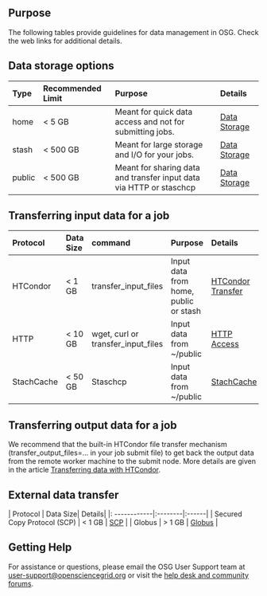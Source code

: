 
[title]: - "Guidelines for data managment in OSG - Storage and Transfer"

## Purpose

The following tables provide guidelines for data management in OSG. Check the web links for additional details. 


## Data storage options

|  Type | Recommended Limit| Purpose | Details|
|:------- |:----------------| :------|:------|
| home    |  < 5 GB      | Meant for quick data access and not for submitting jobs.| [Data Storage](https://support.opensciencegrid.org/support/solutions/articles/12000002985-storage-solutions-on-osg-home-stash-and-public)|
| stash   |  < 500 GB      | Meant for large storage and I/O for your jobs. |[Data Storage](https://support.opensciencegrid.org/support/solutions/articles/12000002985-storage-solutions-on-osg-home-stash-and-public)|
| public  |  < 500 GB    | Meant for sharing data and transfer input data via HTTP or staschcp|[Data Storage](https://support.opensciencegrid.org/support/solutions/articles/12000002985-storage-solutions-on-osg-home-stash-and-public)|



## Transferring input data for a job

|    Protocol     | Data Size| command| Purpose | Details|
|:--------------- |:----------| :-----|:--------|:--------|
| HTCondor    | < 1 GB       | transfer_input_files| Input data from home, public or stash |[HTCondor Transfer](https://support.opensciencegrid.org/support/solutions/articles/5000639787-transferring-data-with-htcondor)|
| HTTP        |  < 10 GB   | wget, curl or transfer_input_files  | Input data from ~/public |[HTTP Access](https://support.opensciencegrid.org/support/solutions/articles/5000639798-access-stash-remotely-using-http)|
| StachCache  |  < 50 GB    | Staschcp |Input data from ~/public| [StachCache](https://support.opensciencegrid.org/support/solutions/articles/5000639798-access-stash-remotely-using-http)|



## Transferring output data for a job
We recommend that the built-in HTCondor file transfer mechanism (transfer_output_files=... in your job submit file) to get back the output data from the remote worker machine to the submit node. More details are given in the article [Transferring data with HTCondor](https://support.opensciencegrid.org/support/solutions/articles/5000639787-transferring-data-with-htcondor). 


## External data transfer

|   Protocol | Data Size| Details|
|: ------------|:--------|:------|
| Secured Copy Protocol (SCP)        | < 1 GB   | [SCP](https://support.opensciencegrid.org/support/solutions/articles/5000634376-using-scp-to-transfer-files) |
| Globus                            |  > 1 GB  | [Globus](https://support.opensciencegrid.org/support/solutions/articles/5000632397-data-transfer-with-globus) |


## Getting Help
For assistance or questions, please email the OSG User Support team  at [user-support@opensciencegrid.org](mailto:user-support@opensciencegrid.org) or visit the [help desk and community forums](http://support.opensciencegrid.org).


